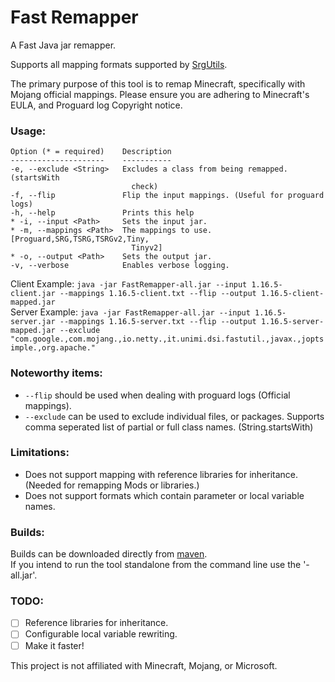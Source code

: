 # Fast Remapper

A Fast Java jar remapper.

Supports all mapping formats supported by [SrgUtils](https://github.com/MinecraftForge/SrgUtils).

The primary purpose of this tool is to remap Minecraft, specifically with Mojang official mappings. Please ensure you are adhering to Minecraft's EULA, and Proguard log Copyright notice.

### Usage:

```
Option (* = required)    Description                                         
---------------------    -----------                                         
-e, --exclude <String>   Excludes a class from being remapped. (startsWith   
                           check)                                            
-f, --flip               Flip the input mappings. (Useful for proguard logs) 
-h, --help               Prints this help                                    
* -i, --input <Path>     Sets the input jar.                                 
* -m, --mappings <Path>  The mappings to use. [Proguard,SRG,TSRG,TSRGv2,Tiny,
                           Tinyv2]                                           
* -o, --output <Path>    Sets the output jar.                                
-v, --verbose            Enables verbose logging. 
```

Client Example: `java -jar FastRemapper-all.jar --input 1.16.5-client.jar --mappings 1.16.5-client.txt --flip --output 1.16.5-client-mapped.jar`  
Server Example: `java -jar FastRemapper-all.jar --input 1.16.5-server.jar --mappings 1.16.5-server.txt --flip --output 1.16.5-server-mapped.jar --exclude "com.google.,com.mojang.,io.netty.,it.unimi.dsi.fastutil.,javax.,joptsimple.,org.apache."`

### Noteworthy items:

- `--flip` should be used when dealing with proguard logs (Official mappings).
- `--exclude` can be used to exclude individual files, or packages. Supports comma seperated list of partial or full class names. (String.startsWith)

### Limitations:

- Does not support mapping with reference libraries for inheritance. (Needed for remapping Mods or libraries.)
- Does not support formats which contain parameter or local variable names.

### Builds:

Builds can be downloaded directly from [maven](https://maven.covers1624.net/net/covers1624/FastRemapper).  
If you intend to run the tool standalone from the command line use the '-all.jar'.

### TODO:

- [ ] Reference libraries for inheritance.
- [ ] Configurable local variable rewriting.
- [ ] Make it faster!
 
This project is not affiliated with Minecraft, Mojang, or Microsoft.
